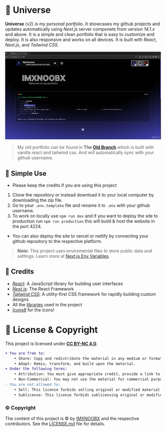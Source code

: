 # 🔮 Universe

**Universe** (v2) *is my personal portfolio*. It showcases my github projects and updates automatically using *Next.js* server componets from version *14.1.x* and above. It is a simple and clean portfolio that is easy to customize and deploy. It is also responsive and works on all devices. It is built with *React*, *Next.js*, and *Tailwind CSS*.

![Preview](./.github/preview.png)

> My old portfolio can be found in  **The [Old Branch](https://github.com/IMXNOOBX/my-universe/tree/old-2023)** which is built with vanilla react and tailwind css. And will automatically sync with your github username.

## 🌳 Simple Use

* Please keep the credits if you are using this project

1. Clone the repository or instead download it to your local computer by downloading the zip file.
2. Go to your `.env.template` file and rename it to `.env` with your github username.
3. To work on locally use `npm run dev` and if you want to deploy the site to production run `npm run production` this will build & host the website in the port 4224.

* You can also deploy the site to vercel or netlify by connecting your github repository to the respective platform.

> **Note:** This project uses enviromental files to store public data and settings. Learn more at [Next.js Env Variables](https://nextjs.org/docs/app/building-your-application/configuring/environment-variables).


## 💫 Credits

* [*React*](https://reactjs.org/): A JavaScript library for building user interfaces
* [*Next.js*](https://nextjs.org/): The React Framework
* [*Tailwind CSS*](https://tailwindcss.com/): A utility-first CSS framework for rapidly building custom designs
* All the [libraries](./package.json) used in the project
* [*Icons8*](https://icons8.com/icons) for the icons!

# 🔖 License & Copyright

This project is licensed under [**CC BY-NC 4.0**](https://creativecommons.org/licenses/by-nc/4.0/).
```diff
+ You are free to:
	• Share: Copy and redistribute the material in any medium or format.
	• Adapt: Remix, transform, and build upon the material.
+ Under the following terms:
	• Attribution: You must give appropriate credit, provide a link to original the source repository, and indicate if changes were made.
	• Non-Commercial: You may not use the material for commercial purposes.
- You are not allowed to:
	• Sell: This license forbids selling original or modified material for commercial purposes.
	• Sublicense: This license forbids sublicensing original or modified material.
```
### ©️ Copyright
The content of this project is ©️ by [IMXNOOBX](https://github.com/IMXNOOBX) and the respective contributors. See the [LICENSE.md](LICENSE.md) file for details.